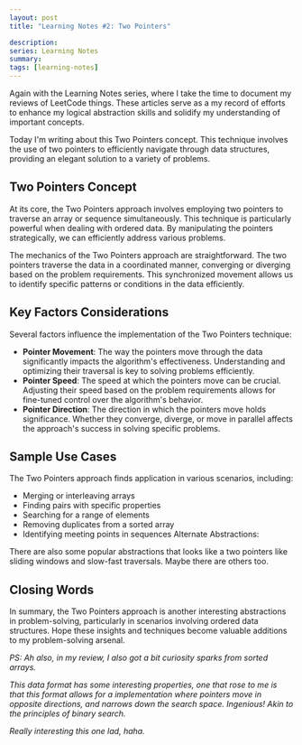 ```yaml
---
layout: post
title: "Learning Notes #2: Two Pointers"

description:
series: Learning Notes
summary:
tags: [learning-notes]
---
```


Again with the Learning Notes series, where I take the time to document my reviews of LeetCode things. These articles serve as a my record of efforts to enhance my logical abstraction skills and solidify my understanding of important concepts.

Today I'm writing about this Two Pointers concept. This technique involves the use of two pointers to efficiently navigate through data structures, providing an elegant solution to a variety of problems.

## Two Pointers Concept

At its core, the Two Pointers approach involves employing two pointers to traverse an array or sequence simultaneously. This technique is particularly powerful when dealing with ordered data. By manipulating the pointers strategically, we can efficiently address various problems.

The mechanics of the Two Pointers approach are straightforward. The two pointers traverse the data in a coordinated manner, converging or diverging based on the problem requirements. This synchronized movement allows us to identify specific patterns or conditions in the data efficiently.

## Key Factors Considerations

Several factors influence the implementation of the Two Pointers technique:

- **Pointer Movement**: The way the pointers move through the data significantly impacts the algorithm's effectiveness. Understanding and optimizing their traversal is key to solving problems efficiently.
- **Pointer Speed**: The speed at which the pointers move can be crucial. Adjusting their speed based on the problem requirements allows for fine-tuned control over the algorithm's behavior.
- **Pointer Direction**: The direction in which the pointers move holds significance. Whether they converge, diverge, or move in parallel affects the approach's success in solving specific problems.

## Sample Use Cases

The Two Pointers approach finds application in various scenarios, including:

- Merging or interleaving arrays
- Finding pairs with specific properties
- Searching for a range of elements
- Removing duplicates from a sorted array
- Identifying meeting points in sequences
Alternate Abstractions:

There are also some popular abstractions that looks like a two pointers like sliding windows and slow-fast traversals. Maybe there are others too.

## Closing Words

In summary, the Two Pointers approach is another interesting abstractions in problem-solving, particularly in scenarios involving ordered data structures. Hope these insights and techniques become valuable additions to my problem-solving arsenal.

*PS: Ah also, in my review, I also got a bit curiosity sparks from sorted arrays.*

*This data format has some interesting properties, one that rose to me is that this format allows for a implementation where pointers move in opposite directions, and narrows down the search space. Ingenious! Akin to the principles of binary search.*

*Really interesting this one lad, haha.*